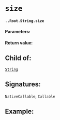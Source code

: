 # `size`

#### `..Root.String.size`

#### Parameters:

#### Return value:

## Child of:

[`String`](docs..Root.String.md)

## Signatures:

`NativeCallable`, `Callable`



## Example:

